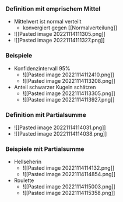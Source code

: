 ### Definition mit emprischem Mittel
 + Mittelwert ist normal verteilt
	 + konvergiert gegen [[Normalverteilung]]
 + ![[Pasted image 20221114111305.png]]
 + ![[Pasted image 20221114111327.png]]

### Beispiele
+ Konfidenzintervall 95%
	+ ![[Pasted image 20221114112410.png]]
	+ ![[Pasted image 20221114113208.png]]
+ Anteil schwarzer Kugeln schätzen
	+ ![[Pasted image 20221114113305.png]]
	+ ![[Pasted image 20221114113927.png]]

### Definition mit Partialsumme
+ ![[Pasted image 20221114114031.png]]
+ ![[Pasted image 20221114114038.png]]

### Beispiele mit Partialsumme
+ Hellseherin
	+ ![[Pasted image 20221114114132.png]]
	+  ![[Pasted image 20221114114854.png]]
+ Roulette
	+ ![[Pasted image 20221114115003.png]]
	+  ![[Pasted image 20221114115358.png]]